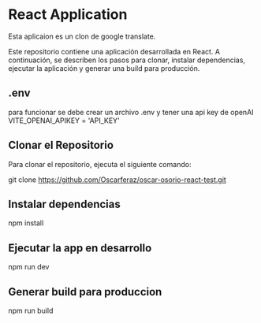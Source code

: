 # React Application
Esta aplicaion es un clon de google translate.

Este repositorio contiene una aplicación desarrollada en React. A continuación, se describen los pasos para clonar, instalar dependencias, ejecutar la aplicación y generar una build para producción.

## .env
para funcionar se debe crear un archivo .env y tener una api key de openAI
  VITE_OPENAI_APIKEY = 'API_KEY'

## Clonar el Repositorio

Para clonar el repositorio, ejecuta el siguiente comando:

git clone https://github.com/Oscarferaz/oscar-osorio-react-test.git

## Instalar dependencias
npm install

## Ejecutar la app en desarrollo
npm run dev

## Generar build para produccion
npm run build




